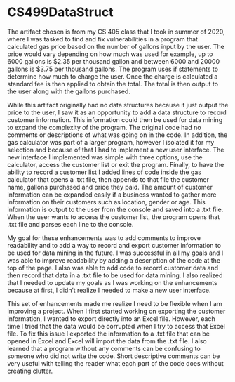 # CS499DataStruct
   The artifact chosen is from my CS 405 class that I took in summer of 2020, where I was tasked to find and fix vulnerabilities in a program that calculated gas price based on the number of gallons input by the user. The price would vary depending on how much was used for example, up to 6000 gallons is $2.35 per thousand gallon and between 6000 and 20000 gallons is $3.75 per thousand gallons. The program uses if statements to determine how much to charge the user. Once the charge is calculated a standard fee is then applied to obtain the total. The total is then output to the user along with the gallons purchased. 

While this artifact originally had no data structures because it just output the price to the user, I saw it as an opportunity to add a data structure to record customer information. This information could then be used for data mining to expand the complexity of the program. The original code had no comments or descriptions of what was going on in the code. In addition, the gas calculator was part of a larger program, however I isolated it for my selection and because of that I had to implement a new user interface. The new interface I implemented was simple with three options, use the calculator, access the customer list or exit the program. Finally, to have the ability to record a customer list I added lines of code inside the gas calculator that opens a .txt file, then appends to that file the customer name, gallons purchased and price they paid. The amount of customer information can be expanded easily if a business wanted to gather more information on their customers such as location, gender or age. This information is output to the user from the console and saved into a .txt file. When the user wants to access the customer list, the program opens that .txt file and parses each line to the console. 

My goal for these enhancements was to add comments to improve readability and to add a way to record and export customer information to be used for data mining in the future. I was successful in all my goals and I was able to improve readability by adding a description of the code at the top of the page. I also was able to add code to record customer data and then record that data in a .txt file to be used for data mining. I also realized that I needed to update my goals as I was working on the enhancements because at first, I didn’t realize I needed to make a new user interface. 

This set of enhancements made me realize I need to be flexible when I am improving a project. When I first started working on exporting the customer information, I wanted to export directly into an Excel file. However, each time I tried that the data would be corrupted when I try to access that Excel file. To fix this issue I exported the information to a .txt file that can be opened in Excel and Excel will import the data from the .txt file. I also learned that a program without any comments can be confusing to someone who did not write the code. Short descriptive comments can be very useful with telling the reader what each part of the code does without creating clutter. 
